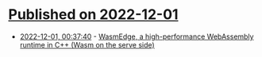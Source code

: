 # [Published on 2022-12-01](index.md)

* [2022-12-01, 00:37:40](https://lobste.rs/s/zujo8p/wasmedge_high_performance_webassembly) - [WasmEdge, a high-performance WebAssembly runtime in C++  (Wasm on the serve side)](https://github.com/WasmEdge/WasmEdge)
